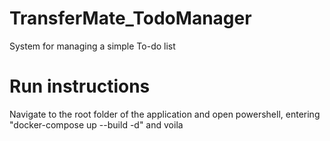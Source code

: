 # TransferMate_TodoManager
 System for managing a simple To-do list

# Run instructions
Navigate to the root folder of the application and open powershell, entering "docker-compose up --build -d" and voila
